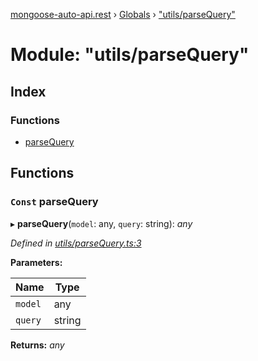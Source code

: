 [mongoose-auto-api.rest](../README.md) › [Globals](../globals.md) › ["utils/parseQuery"](_utils_parsequery_.md)

# Module: "utils/parseQuery"

## Index

### Functions

* [parseQuery](_utils_parsequery_.md#const-parsequery)

## Functions

### `Const` parseQuery

▸ **parseQuery**(`model`: any, `query`: string): *any*

*Defined in [utils/parseQuery.ts:3](https://github.com/edmundpf/mongoose-auto-api-rest/blob/de1b96a/src/utils/parseQuery.ts#L3)*

**Parameters:**

Name | Type |
------ | ------ |
`model` | any |
`query` | string |

**Returns:** *any*
